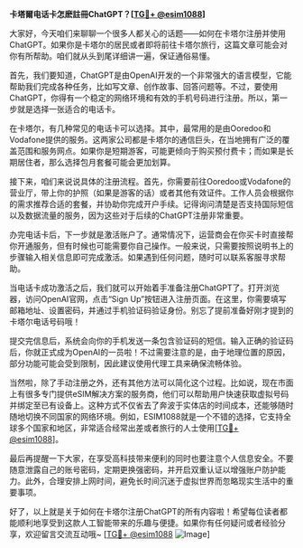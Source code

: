 **卡塔爾电话卡怎麽註冊ChatGPT？[[TG💪+ @esim1088](https://t.me/s/esim1088)]**

大家好，今天咱们来聊聊一个很多人都关心的话题——如何在卡塔尔注册并使用ChatGPT。如果你是卡塔尔的居民或者即将前往卡塔尔旅行，这篇文章可能会对你有所帮助。咱们就从头到尾详细讲一遍，保证通俗易懂。

首先，我们要知道，ChatGPT是由OpenAI开发的一个非常强大的语言模型，它能帮助我们完成各种任务，比如写文章、创作故事、回答问题等。不过，要使用ChatGPT，你得有一个稳定的网络环境和有效的手机号码进行注册。所以，第一步就是选择一张适合的电话卡。

在卡塔尔，有几种常见的电话卡可以选择。其中，最常用的是由Ooredoo和Vodafone提供的服务。这两家公司都是卡塔尔的通信巨头，在当地拥有广泛的覆盖范围和服务网点。如果你是短期游客，可能更倾向于购买预付费卡；而如果是长期居住者，那么选择包月套餐可能会更加划算。

接下来，咱们来说说具体的注册流程。首先，你需要前往Ooredoo或Vodafone的营业厅，带上你的护照（如果是游客的话）或者其他有效证件。工作人员会根据你的需求推荐合适的套餐，并协助你完成开户手续。记得询问清楚是否支持国际短信以及数据流量的服务，因为这些对于后续的ChatGPT注册非常重要。

办完电话卡后，下一步就是激活账户了。通常情况下，运营商会在你买卡时直接帮你开通服务，但有时候也可能需要你自己操作。一般来说，只需要按照说明书上的步骤输入相关信息即可完成激活。如果遇到任何问题，随时可以联系客服寻求帮助。

当电话卡成功激活之后，我们就可以开始着手准备注册ChatGPT了。打开浏览器，访问OpenAI官网，点击“Sign Up”按钮进入注册页面。在这里，你需要填写邮箱地址、设置密码，并通过手机验证码验证身份。别忘了提前准备好刚才提到的卡塔尔电话号码哦！

提交完信息后，系统会向你的手机发送一条包含验证码的短信。输入正确的验证码后，你就正式成为OpenAI的一员啦！不过需要注意的是，由于地理位置的原因，部分功能可能会受到限制，因此建议使用代理工具来确保流畅体验。

当然啦，除了手动注册之外，还有其他方法可以简化这个过程。比如说，现在市面上有很多专门提供eSIM解决方案的服务商，他们可以帮助用户快速获取虚拟号码并绑定至已有设备上。这种方式不仅省去了奔波于实体店的时间成本，还能够随时随地切换不同国家的网络环境。例如，ESIM1088就是一个不错的选择，它支持全球多个国家和地区，非常适合经常出差或者旅行的人士使用[[TG💪+ @esim1088](https://t.me/s/esim1088)]。

最后再提醒一下大家，在享受高科技带来便利的同时也要注意个人信息安全。不要随意泄露自己的账号密码，定期更换强密码，并开启双重认证以增强账户防护能力。此外，合理安排上网时间，避免长时间沉迷于虚拟世界而忽略现实生活中的重要事项。

好了，以上就是关于如何在卡塔尔注册ChatGPT的所有内容啦！希望每位读者都能顺利地享受到这款人工智能带来的乐趣与便捷。如果你有任何疑问或者经验分享，欢迎留言交流互动哦~ [[TG💪+ @esim1088](https://t.me/s/esim1088) ![Image](https://i.postimg.cc/4NQfJmqS/Snipaste-2025-05-13-00-14-12.png)]